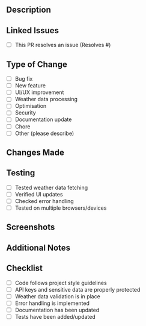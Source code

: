 ## Description

<!-- Provide a brief description of the changes in this PR -->

## Linked Issues

<!-- Does this PR resolve any open issues? Use "Fixes #123" or "Resolves #123" to automatically close the issue when the PR is merged -->

- [ ] This PR resolves an issue (Resolves #)

## Type of Change

- [ ] Bug fix
- [ ] New feature
- [ ] UI/UX improvement
- [ ] Weather data processing
- [ ] Optimisation
- [ ] Security
- [ ] Documentation update
- [ ] Chore
- [ ] Other (please describe)

## Changes Made

<!-- List the key changes made in this PR -->

## Testing

<!-- Describe how you tested these changes -->

- [ ] Tested weather data fetching
- [ ] Verified UI updates
- [ ] Checked error handling
- [ ] Tested on multiple browsers/devices

## Screenshots

<!-- If applicable, add screenshots or GIFs -->

## Additional Notes

<!-- Any additional information that reviewers should know -->

## Checklist

- [ ] Code follows project style guidelines
- [ ] API keys and sensitive data are properly protected
- [ ] Weather data validation is in place
- [ ] Error handling is implemented
- [ ] Documentation has been updated
- [ ] Tests have been added/updated
